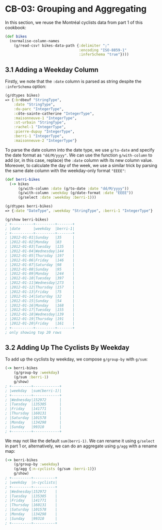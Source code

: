 # CB-03: Grouping and Aggregating

In this section, we reuse the Montréal cyclists data from part 1 of this cookbook:

```clojure
(def bikes
  (normalise-column-names
    (g/read-csv! bikes-data-path {:delimiter ";"
                                  :encoding "ISO-8859-1"
                                  :inferSchema "true"})))
```

## 3.1 Adding a Weekday Column

Firstly, we note that the `:date` column is parsed as string despite the `:inferSchema` option:

```clojure
(g/dtypes bikes)
=> {:brébeuf "StringType",
    :date "StringType",
    :du-parc "IntegerType",
    :côte-sainte-catherine "IntegerType",
    :maisonneuve-1 "IntegerType",
    :st-urbain "StringType",
    :rachel-1 "IntegerType",
    :pierre-dupuy "IntegerType",
    :berri-1 "IntegerType",
    :maisonneuve-2 "IntegerType"}
```

To parse the date column into the date type, we use `g/to-date` and specify the date format as `"dd/M/yyyy"`. We can use the function `g/with-column` to add (or, in this case, replace) the `:date` column with its new column value. Moreover, to calculate the day of the week, we use a similar trick by parsing the same date column with the weekday-only format `"EEEE"`:

```clojure
(def berri-bikes
  (-> bikes
      (g/with-column :date (g/to-date :date "dd/M/yyyy"))
      (g/with-column :weekday (g/date-format :date "EEEE"))
      (g/select :date :weekday :berri-1)))

(g/dtypes berri-bikes)
=> {:date "DateType", :weekday "StringType", :berri-1 "IntegerType"}

(g/show berri-bikes)
; +----------+---------+-------+
; |date      |weekday  |berri-1|
; +----------+---------+-------+
; |2012-01-01|Sunday   |35     |
; |2012-01-02|Monday   |83     |
; |2012-01-03|Tuesday  |135    |
; |2012-01-04|Wednesday|144    |
; |2012-01-05|Thursday |197    |
; |2012-01-06|Friday   |146    |
; |2012-01-07|Saturday |98     |
; |2012-01-08|Sunday   |95     |
; |2012-01-09|Monday   |244    |
; |2012-01-10|Tuesday  |397    |
; |2012-01-11|Wednesday|273    |
; |2012-01-12|Thursday |157    |
; |2012-01-13|Friday   |75     |
; |2012-01-14|Saturday |32     |
; |2012-01-15|Sunday   |54     |
; |2012-01-16|Monday   |168    |
; |2012-01-17|Tuesday  |155    |
; |2012-01-18|Wednesday|139    |
; |2012-01-19|Thursday |191    |
; |2012-01-20|Friday   |161    |
; +----------+---------+-------+
; only showing top 20 rows
```

## 3.2 Adding Up The Cyclists By Weekday

To add up the cyclists by weekday, we compose `g/group-by` with `g/sum`:

```clojure
(-> berri-bikes
    (g/group-by :weekday)
    (g/sum :berri-1)
    g/show)
; +---------+------------+
; |weekday  |sum(berri-1)|
; +---------+------------+
; |Wednesday|152972      |
; |Tuesday  |135305      |
; |Friday   |141771      |
; |Thursday |160131      |
; |Saturday |101578      |
; |Monday   |134298      |
; |Sunday   |99310       |
; +---------+------------+
```

We may not like the default `sum(berri-1)`. We can rename it using `g/select` in part 1 or, alternatively, we can do an aggregate using `g/agg` with a rename map:

```clojure
(-> berri-bikes
    (g/group-by :weekday)
    (g/agg {:n-cyclists (g/sum :berri-1)})
    g/show)
; +---------+----------+
; |weekday  |n-cyclists|
; +---------+----------+
; |Wednesday|152972    |
; |Tuesday  |135305    |
; |Friday   |141771    |
; |Thursday |160131    |
; |Saturday |101578    |
; |Monday   |134298    |
; |Sunday   |99310     |
; +---------+----------+
```
